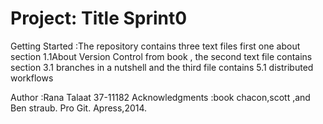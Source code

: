 # Project: Title Sprint0
Getting Started :The repository contains three text files first one about section 1.1About Version Control from
book , the second text file contains section 3.1 branches in a nutshell  and the third file contains 5.1 distributed workflows

Author :Rana Talaat 37-11182
Acknowledgments :book chacon,scott ,and Ben straub. Pro Git. Apress,2014.
